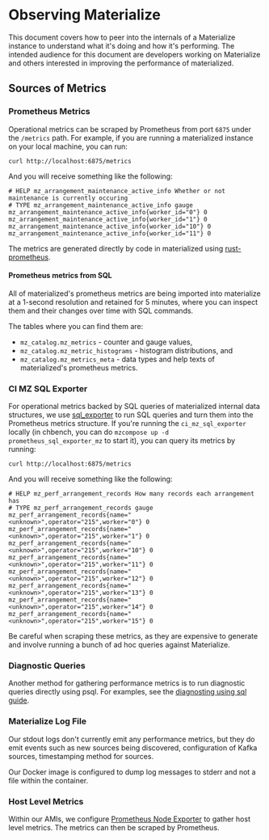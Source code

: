 # Observing Materialize

This document covers how to peer into the internals of a Materialize instance to understand what
it's doing and how it's performing. The intended audience for this document are developers working
on Materialize and others interested in improving the performance of materialized.

## Sources of Metrics

### Prometheus Metrics

Operational metrics can be scraped by Prometheus from port `6875` under the `/metrics` path. For
example, if you are running a materialized instance on your local machine, you can run:

    curl http://localhost:6875/metrics

And you will receive something like the following:

    # HELP mz_arrangement_maintenance_active_info Whether or not maintenance is currently occuring
    # TYPE mz_arrangement_maintenance_active_info gauge
    mz_arrangement_maintenance_active_info{worker_id="0"} 0
    mz_arrangement_maintenance_active_info{worker_id="1"} 0
    mz_arrangement_maintenance_active_info{worker_id="10"} 0
    mz_arrangement_maintenance_active_info{worker_id="11"} 0

The metrics are generated directly by code in materialized using
[rust-prometheus](https://github.com/tikv/rust-prometheus).

#### Prometheus metrics from SQL

All of materialized's prometheus metrics are being imported into materialize at
a 1-second resolution and retained for 5 minutes, where you can inspect them and
their changes over time with SQL commands.

The tables where you can find them are:

- `mz_catalog.mz_metrics` - counter and gauge values,
- `mz_catalog.mz_metric_histograms` - histogram distributions, and
- `mz_catalog.mz_metrics_meta` - data types and help texts of materialized's
  prometheus metrics.

### CI MZ SQL Exporter

For operational metrics backed by SQL queries of materialized internal data structures, we use
[sql_exporter](https://github.com/free/sql_exporter) to run SQL queries and turn them into the
Prometheus metrics structure. If you're running the `ci_mz_sql_exporter` locally (in chbench, you
can do `mzcompose up -d prometheus_sql_exporter_mz` to start it), you can query its metrics by
running:

    curl http://localhost:6875/metrics

And you will receive something like the following:

    # HELP mz_perf_arrangement_records How many records each arrangement has
    # TYPE mz_perf_arrangement_records gauge
    mz_perf_arrangement_records{name="<unknown>",operator="215",worker="0"} 0
    mz_perf_arrangement_records{name="<unknown>",operator="215",worker="1"} 0
    mz_perf_arrangement_records{name="<unknown>",operator="215",worker="10"} 0
    mz_perf_arrangement_records{name="<unknown>",operator="215",worker="11"} 0
    mz_perf_arrangement_records{name="<unknown>",operator="215",worker="12"} 0
    mz_perf_arrangement_records{name="<unknown>",operator="215",worker="13"} 0
    mz_perf_arrangement_records{name="<unknown>",operator="215",worker="14"} 0
    mz_perf_arrangement_records{name="<unknown>",operator="215",worker="15"} 0

Be careful when scraping these metrics, as they are expensive to generate and involve running a
bunch of ad hoc queries against Materialize.

### Diagnostic Queries

Another method for gathering performance metrics is to run diagnostic queries directly using psql.
For examples, see the [diagnosting using sql
guide](https://materialize.com/docs/ops/troubleshooting/).

### Materialize Log File

Our stdout logs don't currently emit any performance metrics, but they do emit events such as new
sources being discovered, configuration of Kafka sources, timestamping method for sources.

Our Docker image is configured to dump log messages to stderr and not a file within the container.

### Host Level Metrics

Within our AMIs, we configure [Prometheus Node
Exporter](https://github.com/prometheus/node_exporter) to gather host level metrics. The metrics
can then be scraped by Prometheus.
